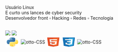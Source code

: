 
Usuário Linux
<br>
E curto uns lances de cyber security 
<Br>
Desenvolvedor front ▫️ Hacking ▫️ Redes ▫️ Tecnologia
<div>

  
  <div style="display: inline_block"><br>
  <a href="https://www.instagram.com/otaciliojuunior/" target="_blank"><img src="https://img.shields.io/badge/-Instagram-%23E4405F?style=for-the-badge&logo=instagram&logoColor=white" target="_blank"></a>
  <a href = "mailto:otaciliojr.quirino@gmail.com"><img src="https://img.shields.io/badge/-Gmail-%23333?style=for-the-badge&logo=gmail&logoColor=white" target="_blank">
  </a>
  </div>
 <img align="center" alt="otto-Python" height="35" width="45" src="https://raw.githubusercontent.com/devicons/devicon/master/icons/python/python-original.svg">
<img align="center" alt="otto-CSS" height="30" width="30" src="https://seeklogo.com/images/O/ottawa-js-logo-394DB38073-seeklogo.com.png">
 <img align="center" alt="otto-HTML" height="30" width="45" src="https://raw.githubusercontent.com/devicons/devicon/master/icons/html5/html5-original.svg">
 <img align="center" alt="otto-CSS" height="30" width="45" src="https://raw.githubusercontent.com/devicons/devicon/master/icons/css3/css3-original.svg">
 <img align="center" alt="otto-CSS" height="31" width="30" src="https://seeklogo.com/images/K/kali-linux-logo-5A3B1D1555-seeklogo.com.png">
 
